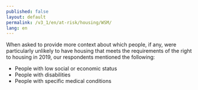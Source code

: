 ```yaml
---
published: false
layout: default
permalink: /v3_1/en/at-risk/housing/WSM/
lang: en
---
```

When asked to provide more context about which people, if any, were particularly unlikely to have housing that meets the requirements of the right to housing in 2019, our respondents mentioned the following:
- People with low social or economic status 
- People with disabilities 
- People with specific medical conditions 


